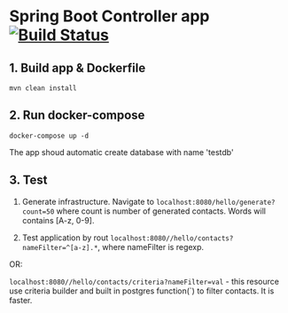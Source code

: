 # Spring Boot Controller app [![Build Status](https://travis-ci.com/Tkachini/spring-boot-test.svg?branch=master)](https://travis-ci.com/Tkachini/spring-boot-test)

## 1. Build app & Dockerfile

`mvn clean install`

## 2. Run docker-compose

`docker-compose up -d`

The app shoud automatic create database with name 'testdb'

## 3. Test

1. Generate infrastructure. Navigate to `localhost:8080/hello/generate?count=50` where count is number of generated contacts. 
Words will contains [A-z, 0-9].

2. Test application by rout `localhost:8080//hello/contacts?nameFilter=^[a-z].*`, where nameFilter is regexp.

OR:

`localhost:8080//hello/contacts/criteria?nameFilter=val` - this resource use criteria builder and built in postgres function(`) to filter contacts. It is faster.